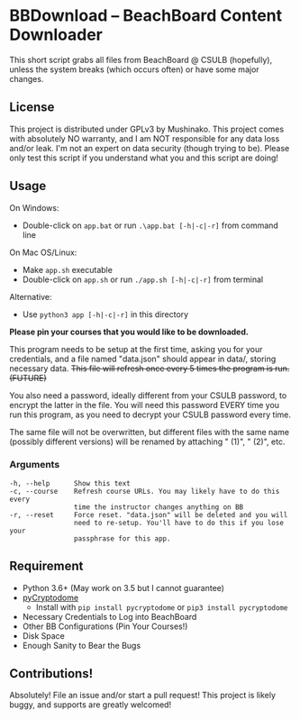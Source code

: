 #   BBDownload – BeachBoard Content Downloader
This short script grabs all files from BeachBoard @ CSULB (hopefully),
unless the system breaks (which occurs often) or have some major changes.

##  License
This project is distributed under GPLv3 by Mushinako. This project comes
with absolutely NO warranty, and I am NOT responsible for any data loss
and/or leak. I'm not an expert on data security (though trying to be).
Please only test this script if you understand what you and this script
are doing!

##  Usage
On Windows:
- Double-click on `app.bat` or run `.\app.bat [-h|-c|-r]` from command line

On Mac OS/Linux:
- Make `app.sh` executable
- Double-click on `app.sh` or run `./app.sh [-h|-c|-r]` from terminal

Alternative:
- Use `python3 app [-h|-c|-r]` in this directory

**Please pin your courses that you would like to be downloaded.**

This program needs to be setup at the first time, asking you for your
credentials, and a file named "data.json" should appear in data/, storing
necessary data. ~~This file will refresh once every 5 times the program is
run. (FUTURE)~~

You also need a password, ideally different from your CSULB password, to
encrypt the latter in the file. You will need this password EVERY time you
run this program, as you need to decrypt your CSULB password every time.

The same file will not be overwritten, but different files with the same
name (possibly different versions) will be renamed by attaching " (1)",
" (2)", etc.

### Arguments
```
-h, --help      Show this text
-c, --course    Refresh course URLs. You may likely have to do this every
                time the instructor changes anything on BB
-r, --reset     Force reset. "data.json" will be deleted and you will
                need to re-setup. You'll have to do this if you lose your
                passphrase for this app.
```

##  Requirement
* Python 3.6+ (May work on 3.5 but I cannot guarantee)
* [pyCryptodome](https://www.pycryptodome.org/en/latest/index.html)
    * Install with `pip install pycryptodome` or `pip3 install pycryptodome`
* Necessary Credentials to Log into BeachBoard
* Other BB Configurations (Pin Your Courses!)
* Disk Space
* Enough Sanity to Bear the Bugs

##  Contributions!
Absolutely! File an issue and/or start a pull request! This project is likely
buggy, and supports are greatly welcomed!
